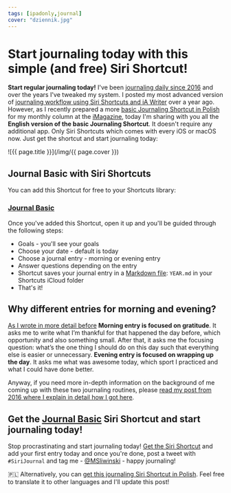 ```yaml
---
tags: [ipadonly,journal]
cover: "dziennik.jpg"
---
```



# Start journaling today with this simple (and free) Siri Shortcut!

**Start regular journaling today!** I've been [journaling daily since 2016](/journal/) and over the years I've tweaked my system. I posted my most advanced version of [journaling workflow using Siri Shortcuts and iA Writer](/journal20/) over a year ago. However, as I recently prepared a more [basic Journaling Shortcut in Polish](/pl/dziennik/) for my monthly column at the [iMagazine](/imagazine/), today I'm sharing with you all the **English version of the basic Journaling Shortcut**. It doesn't require any additional app. Only Siri Shortcuts which comes with every iOS or macOS now. Just get the shortcut and start journaling today:

<!--More-->

![{{ page.title }}](/img/{{ page.cover }})

## Journal Basic with Siri Shortcuts

You can add this Shortcut for free to your Shortcuts library:

### [Journal Basic][j]

Once you've added this Shortcut, open it up and you'll be guided through the following steps:

* Goals - you'll see your goals
* Choose your date - default is today
* Choose a journal entry - morning or evening entry
* Answer questions depending on the entry
* Shortcut saves your journal entry in a [Markdown file](/markdown/): `YEAR.md` in your Shortcuts iCloud folder
* That's it!

## Why different entries for morning and evening?

[As I wrote in more detail before](/journal20/) **Morning entry is focused on gratitude**. It asks me to write what I’m thankful for that happened the day before, which opportunity and also something small. After that, it asks me the focusing question: what’s the one thing I should do on this day such that everything else is easier or unnecessary. **Evening entry is focused on wrapping up the day**. It asks me what was awesome today, which sport I practiced and what I could have done better.

Anyway, if you need more in-depth information on the background of me coming up with these two journaling routines, please [read my post from 2016 where I explain in detail how I got here](/journal16/).

## Get the [Journal Basic][j] Siri Shortcut and start journaling today!

Stop procrastinating and start journaling today! [Get the Siri Shortcut][j] and add your first entry today and once you're done, post a tweet with `#SiriJournal` and tag me - [@MSliwinski][t] - happy journaling!

🇵🇱 Alternatively, you can [get this journaling Siri Shortcut in Polish](/pl/dziennik/). Feel free to translate it to other languages and I'll update this post!

[j]: https://www.icloud.com/shortcuts/5fb5caf55e744b6189d53876bd799ba3
[t]: https://twitter.com/MSliwinski

[n]: https://michael.gratis/nozbe
[np]: https://michael.gratis/nozbepersonal